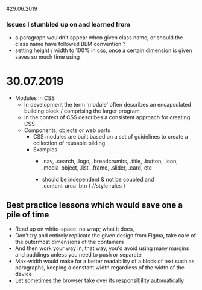 #29.06.2019
### Issues I stumbled up on and learned from
- a paragraph wouldn't appear when given class name, or should the class name have followed BEM convention ?
- setting height / width to 100% in css, once a certain dimension is given saves so much time using

# 30.07.2019
- Modules in CSS 
  - In development the term 'module' often describes an encapsulated building block / comprising the larger program
  - In the context of CSS describes a consistent approach for creating CSS
  - Components, objects or web parts
    - CSS modules are built based on a set of guidelines to create a collection of reusable bilding 
    - Examples 
      - .nav, .search, .logo, .breadcrumbs, .title, .button, .icon, .media-object, .list, .frame, .slider, .card, etc

      - should be independent & not be coupled and   
      .content-area .btn {
   //style rules
          } 
 ## Best practice lessons which would save one a pile of time
 - Read up on white-space: no wrap; what it does, 
 - Don't try and entirely replicate the given design from Figma, take care of the outermost dimensions of the containers
 - And then work your way in, that way, you'd avoid using many margins and paddings unless you need to push or separate 
 - Max-width would make for a better readability of a block of text such as paragraphs, keeping a constant width regardless of the width of the device
 - Let sometimes the browser take over its responsibility automatically  